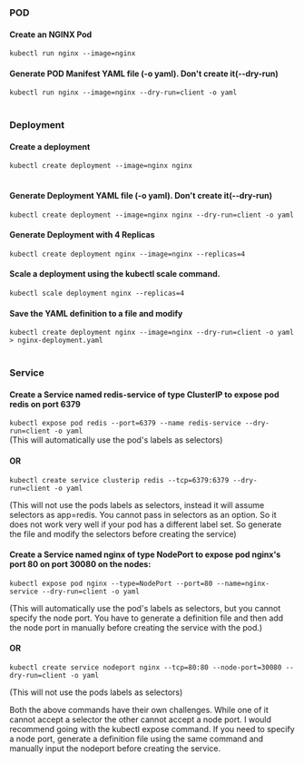 ### POD  
#### Create an NGINX Pod    
```kubectl run nginx --image=nginx```  
#### Generate POD Manifest YAML file (-o yaml). Don't create it(--dry-run)  
```kubectl run nginx --image=nginx --dry-run=client -o yaml```  
&nbsp;
### Deployment  
#### Create a deployment  
```kubectl create deployment --image=nginx nginx```  
&nbsp;
#### Generate Deployment YAML file (-o yaml). Don't create it(--dry-run)  
```kubectl create deployment --image=nginx nginx --dry-run=client -o yaml```  
#### Generate Deployment with 4 Replicas  
```kubectl create deployment nginx --image=nginx --replicas=4```  
#### Scale a deployment using the kubectl scale command.  
```kubectl scale deployment nginx --replicas=4```  
#### Save the YAML definition to a file and modify  
```kubectl create deployment nginx --image=nginx --dry-run=client -o yaml > nginx-deployment.yaml```    
&nbsp;

### Service  
#### Create a Service named redis-service of type ClusterIP to expose pod redis on port 6379  
```kubectl expose pod redis --port=6379 --name redis-service --dry-run=client -o yaml```  
(This will automatically use the pod's labels as selectors)  
#### OR  
```kubectl create service clusterip redis --tcp=6379:6379 --dry-run=client -o yaml```    

(This will not use the pods labels as selectors, instead it will assume selectors as app=redis. You cannot pass in selectors as an option. So it does not work very well if your pod has a different label set. So generate the file and modify the selectors before creating the service)    
#### Create a Service named nginx of type NodePort to expose pod nginx's port 80 on port 30080 on the nodes:  
```kubectl expose pod nginx --type=NodePort --port=80 --name=nginx-service --dry-run=client -o yaml```  

(This will automatically use the pod's labels as selectors, but you cannot specify the node port. You have to generate a definition file and then add the node port in manually before creating the service with the pod.)  
#### OR  
```kubectl create service nodeport nginx --tcp=80:80 --node-port=30080 --dry-run=client -o yaml```  

(This will not use the pods labels as selectors)  

Both the above commands have their own challenges. While one of it cannot accept a selector the other cannot accept a node port. I would recommend going with the kubectl expose command. If you need to specify a node port, generate a definition file using the same command and manually input the nodeport before creating the service.  